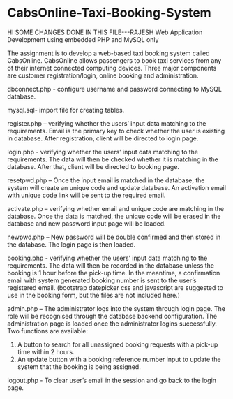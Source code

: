 # CabsOnline-Taxi-Booking-System
HI SOME CHANGES DONE IN THIS FILE---RAJESH
Web Application Development using embedded PHP and MySQL only

The assignment is to develop a web-based taxi booking system called CabsOnline. CabsOnline allows passengers to book taxi services from any of their internet connected computing devices. Three major components are customer registration/login, online booking and administration.


dbconnect.php - configure username and password connecting to MySQL database.

mysql.sql- import file for creating tables.

register.php – verifying whether the users’ input data matching to the requirements.  Email is the primary key to check whether the user is existing in database. After registration, client will be directed to login page.

login.php - verifying whether the users’ input data matching to the requirements. The data will then be checked whether it is matching in the database. After that, client will be directed to booking page.

resetpwd.php – Once the input email is matched in the database, the system will create an unique code and update database.  An activation email with unique code link will be sent to the required email. 

activate.php – verifying whether email and unique code are matching in the database. Once the data is matched, the unique code will be erased in the database and new password input page will be loaded. 

newpwd.php – New password will be double confirmed and then stored in the database. The login page is then loaded.

booking.php - verifying whether the users’ input data matching to the requirements. The data will then be recorded in the database unless the booking is 1 hour before the pick-up time. In the meantime, a confirmation email with system generated booking number is sent to the user’s registered email. 
(bootstrap datepicker css and javascript are suggested to use in the booking form, but the files are not included here.)

admin.php – The administrator logs into the system through login page. The role will be recognised through the database backend configuration. The administration page is loaded once the administrator logins successfully. 
Two functions are available: 
1.	A button to search for all unassigned booking requests with a pick-up time within 2 hours.
2.	An update button with a booking reference number input to update the system that the booking is being assigned.

logout.php -  To clear user’s email in the session and go back to the login page.



